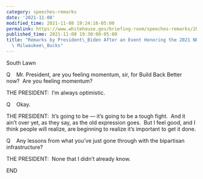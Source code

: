 ```yaml
---
category: speeches-remarks
date: '2021-11-08'
modified_time: 2021-11-08 19:24:16-05:00
permalink: https://www.whitehouse.gov/briefing-room/speeches-remarks/2021/11/08/remarks-by-president-biden-after-an-event-honoring-the-2021-nba-champion-milwaukee-bucks/
published_time: 2021-11-08 19:30:00-05:00
title: "Remarks by President\_Biden After an Event Honoring the 2021 NBA Champion\
  \ Milwaukee\_Bucks"
---
```

 
South Lawn

Q    Mr. President, are you feeling momentum, sir, for Build Back Better
now?  Are you feeling momentum?  
  
THE PRESIDENT:  I’m always optimistic.

Q    Okay.  
  
THE PRESIDENT:  It’s going to be — it’s going to be a tough fight.  And
it ain’t over yet, as they say, as the old expression goes.  But I feel
good, and I think people will realize, are beginning to realize it’s
important to get it done.  
  
Q    Any lessons from what you’ve just gone through with the bipartisan
infrastructure?  
  
THE PRESIDENT:  None that I didn’t already know.

END

